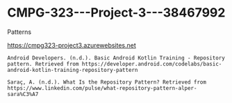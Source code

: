 # CMPG-323---Project-3---38467992
Patterns

https://cmpg323-project3.azurewebsites.net

    Android Developers. (n.d.). Basic Android Kotlin Training - Repository pattern. Retrieved from https://developer.android.com/codelabs/basic-android-kotlin-training-repository-pattern

    Saraç, A. (n.d.). What Is the Repository Pattern? Retrieved from https://www.linkedin.com/pulse/what-repository-pattern-alper-sara%C3%A7
